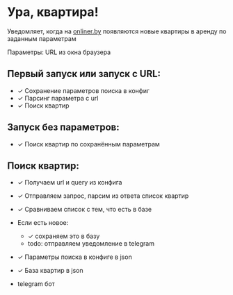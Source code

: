 # Ура, квартира!
Уведомляет, когда на [onliner.by](https://onliner.by) появляются новые квартиры в аренду
по заданным параметрам

Параметры: URL из окна браузера

## Первый запуск или запуск с URL:

- ✓ Сохранение параметров поиска в конфиг
- ✓ Парсинг параметра с url
- ✓ Поиск квартир


## Запуск без параметров:
- ✓ Поиск квартир по сохранённым параметрам

## Поиск квартир:
- ✓ Получаем url и query из конфига
- ✓ Отправляем запрос, парсим из ответа список квартир
- ✓ Сравниваем список с тем, что есть в базе
- Если есть новое:
  - ✓ сохраняем это в базу
  - todo: отправляем уведомление в telegram


- ✓ Параметры поиска в конфиге в json
- ✓ База квартир в json
- telegram бот

